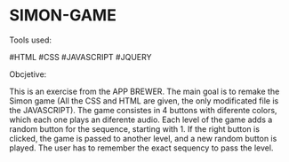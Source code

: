 # SIMON-GAME

Tools used:

#HTML
#CSS
#JAVASCRIPT
#JQUERY

Obcjetive:

This is an exercise from the APP BREWER. The main goal is to remake the Simon game (All the CSS and HTML are given, the only modificated file is the JAVASCRIPT). The game consistes in 4 buttons with diferente colors, which each one plays an diferente audio. Each level of the game adds a random button for the sequence, starting with 1. If the right button is clicked, the game is passed to another level, and a new random button is played. The user has to remember the exact sequency to pass the level.




